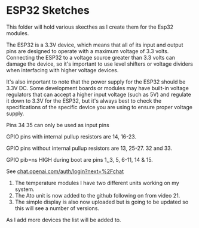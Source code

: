 # ESP32 Sketches

This folder will hold various skecthes as I create them for the Esp32 modules. 

The ESP32 is a 3.3V device, which means that all of its input and output pins are designed to operate with a maximum voltage of 3.3 volts. Connecting the ESP32 to a voltage source greater than 3.3 volts can damage the device, so it's important to use level shifters or voltage dividers when interfacing with higher voltage devices.

It's also important to note that the power supply for the ESP32 should be 3.3V DC. Some development boards or modules may have built-in voltage regulators that can accept a higher input voltage (such as 5V) and regulate it down to 3.3V for the ESP32, but it's always best to check the specifications of the specific device you are using to ensure proper voltage supply.

Pins 34 35 can only be used as input pins

GPIO pins with internal pullup resistors are 14, 16-23.

GPIO pins without internal pullup resistors are 13, 25-27. 32 and 33.

GPIO pib=ns HIGH during boot are pins 1,,3, 5, 6-11, 14 & 15.

See [chat.openai.com/auth/login?next=%2Fchat](https://www.flux.ai/p/blog/esp32-pinout-everything-you-need-to-know#:~:text=Is%20ESP32%203.3%20or%205V,maximum%20voltage%20of%203.3%20volts.)

   1. The temperature modules I have two different units working on my system.
   2. The Ato unit is now added to the github following on from video 21.
   3. The simple display is also now uploaded but is going to be updated so this will see a number of versions.

As I add more devices the list will be added to.

































